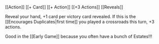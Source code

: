 [[Action]]
[[+ Card]]
[[+ Action]]
[[+3 Actions]]
[[Reveals]]

Reveal your hand, +1 card per victory card revealed. If this is the [[Encourages Duplicates|first time]] you played a crossroads this turn, +3 actions.

Good in the [[Early Game]] because you often have a bunch of Estates!!!